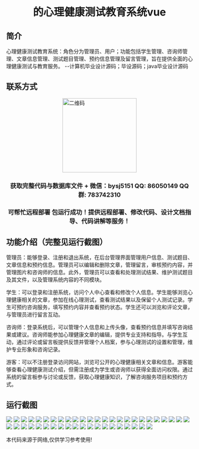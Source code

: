 <p><h1 align="center">的心理健康测试教育系统vue</h1></p>

## 简介
心理健康测试教育系统：角色分为管理员、用户；功能包括学生管理、咨询师管理、文章信息管理、测试题目管理、预约信息管理及留言管理，旨在提供全面的心理健康测试与教育服务。    --计算机毕业设计源码；毕设源码；java毕业设计源码


## 联系方式
<img src="https://bs-1329754181.cos.ap-shanghai.myqcloud.com/wx.jpg" alt="二维码" style="display: block; margin: 0 auto;" width="200px">
<p><h3 align="center">获取完整代码与数据库文件 + 微信：bysj5151 QQ: 86050149 QQ群: 783742310</h3></p>
<p><h3 align="center">可帮忙远程部署 包运行成功！提供远程部署、修改代码、设计文档指导、代码讲解等服务！</h3></p>

## 功能介绍（完整见运行截图）
管理员：能够登录、注册和退出系统，在后台管理界面管理用户信息、测试题目、文章信息和预约信息。管理员可以编辑和删除文章，管理留言，审核预约内容，并管理图片和咨询师的信息。此外，管理员可以查看和处理测试结果、维护测试题目及其文件，以及管理系统内容的不同模块。

学生：可以登录和注册系统，访问个人中心查看和修改个人信息。学生能够浏览心理健康相关的文章，参加在线心理测试，查看测试结果以及保留个人测试记录。学生可预约咨询服务，填写预约内容并查看预约状态。学生还可以浏览和评论文章，与管理员进行留言互动。

咨询师：登录系统后，可以管理个人信息和上传头像，查看预约信息并填写咨询结果或建议。咨询师能参加心理健康文章的编辑，提供专业支持和指导。与学生互动，通过评论或留言板提供反馈并管理个人档案，参与心理测试的设置和管理，维护专业形象和咨询记录。

游客：可以不注册登录访问网站，浏览可公开的心理健康相关文章和信息。游客能够查看心理健康测试介绍，但需注册成为学生或咨询师以获得全面访问权限。通过系统的留言板参与讨论或反馈，获取心理健康知识，了解咨询服务项目和预约方式。


## 运行截图
![](https://bs-1329754181.cos.ap-shanghai.myqcloud.com/ssm/MentalHealthTestEducationSystem/img/001.jpg)
![](https://bs-1329754181.cos.ap-shanghai.myqcloud.com/ssm/MentalHealthTestEducationSystem/img/002.jpg)
![](https://bs-1329754181.cos.ap-shanghai.myqcloud.com/ssm/MentalHealthTestEducationSystem/img/003.jpg)
![](https://bs-1329754181.cos.ap-shanghai.myqcloud.com/ssm/MentalHealthTestEducationSystem/img/004.jpg)
![](https://bs-1329754181.cos.ap-shanghai.myqcloud.com/ssm/MentalHealthTestEducationSystem/img/005.jpg)
![](https://bs-1329754181.cos.ap-shanghai.myqcloud.com/ssm/MentalHealthTestEducationSystem/img/006.jpg)
![](https://bs-1329754181.cos.ap-shanghai.myqcloud.com/ssm/MentalHealthTestEducationSystem/img/007.jpg)
![](https://bs-1329754181.cos.ap-shanghai.myqcloud.com/ssm/MentalHealthTestEducationSystem/img/008.jpg)
![](https://bs-1329754181.cos.ap-shanghai.myqcloud.com/ssm/MentalHealthTestEducationSystem/img/009.jpg)
![](https://bs-1329754181.cos.ap-shanghai.myqcloud.com/ssm/MentalHealthTestEducationSystem/img/010.jpg)
![](https://bs-1329754181.cos.ap-shanghai.myqcloud.com/ssm/MentalHealthTestEducationSystem/img/011.jpg)
![](https://bs-1329754181.cos.ap-shanghai.myqcloud.com/ssm/MentalHealthTestEducationSystem/img/012.jpg)
![](https://bs-1329754181.cos.ap-shanghai.myqcloud.com/ssm/MentalHealthTestEducationSystem/img/013.jpg)
![](https://bs-1329754181.cos.ap-shanghai.myqcloud.com/ssm/MentalHealthTestEducationSystem/img/014.jpg)
![](https://bs-1329754181.cos.ap-shanghai.myqcloud.com/ssm/MentalHealthTestEducationSystem/img/015.jpg)
![](https://bs-1329754181.cos.ap-shanghai.myqcloud.com/ssm/MentalHealthTestEducationSystem/img/016.jpg)
![](https://bs-1329754181.cos.ap-shanghai.myqcloud.com/ssm/MentalHealthTestEducationSystem/img/017.jpg)
![](https://bs-1329754181.cos.ap-shanghai.myqcloud.com/ssm/MentalHealthTestEducationSystem/img/018.jpg)
![](https://bs-1329754181.cos.ap-shanghai.myqcloud.com/ssm/MentalHealthTestEducationSystem/img/019.jpg)
![](https://bs-1329754181.cos.ap-shanghai.myqcloud.com/ssm/MentalHealthTestEducationSystem/img/020.jpg)
![](https://bs-1329754181.cos.ap-shanghai.myqcloud.com/ssm/MentalHealthTestEducationSystem/img/021.jpg)
![](https://bs-1329754181.cos.ap-shanghai.myqcloud.com/ssm/MentalHealthTestEducationSystem/img/022.jpg)
![](https://bs-1329754181.cos.ap-shanghai.myqcloud.com/ssm/MentalHealthTestEducationSystem/img/023.jpg)
![](https://bs-1329754181.cos.ap-shanghai.myqcloud.com/ssm/MentalHealthTestEducationSystem/img/024.jpg)
![](https://bs-1329754181.cos.ap-shanghai.myqcloud.com/ssm/MentalHealthTestEducationSystem/img/025.jpg)
![](https://bs-1329754181.cos.ap-shanghai.myqcloud.com/ssm/MentalHealthTestEducationSystem/img/026.jpg)
![](https://bs-1329754181.cos.ap-shanghai.myqcloud.com/ssm/MentalHealthTestEducationSystem/img/027.jpg)
![](https://bs-1329754181.cos.ap-shanghai.myqcloud.com/ssm/MentalHealthTestEducationSystem/img/028.jpg)
![](https://bs-1329754181.cos.ap-shanghai.myqcloud.com/ssm/MentalHealthTestEducationSystem/img/029.jpg)
![](https://bs-1329754181.cos.ap-shanghai.myqcloud.com/ssm/MentalHealthTestEducationSystem/img/030.jpg)
![](https://bs-1329754181.cos.ap-shanghai.myqcloud.com/ssm/MentalHealthTestEducationSystem/img/031.jpg)
![](https://bs-1329754181.cos.ap-shanghai.myqcloud.com/ssm/MentalHealthTestEducationSystem/img/032.jpg)
![](https://bs-1329754181.cos.ap-shanghai.myqcloud.com/ssm/MentalHealthTestEducationSystem/img/033.jpg)
![](https://bs-1329754181.cos.ap-shanghai.myqcloud.com/ssm/MentalHealthTestEducationSystem/img/034.jpg)
![](https://bs-1329754181.cos.ap-shanghai.myqcloud.com/ssm/MentalHealthTestEducationSystem/img/035.jpg)
![](https://bs-1329754181.cos.ap-shanghai.myqcloud.com/ssm/MentalHealthTestEducationSystem/img/036.jpg)
![](https://bs-1329754181.cos.ap-shanghai.myqcloud.com/ssm/MentalHealthTestEducationSystem/img/037.jpg)
![](https://bs-1329754181.cos.ap-shanghai.myqcloud.com/ssm/MentalHealthTestEducationSystem/img/038.jpg)
![](https://bs-1329754181.cos.ap-shanghai.myqcloud.com/ssm/MentalHealthTestEducationSystem/img/039.jpg)
![](https://bs-1329754181.cos.ap-shanghai.myqcloud.com/ssm/MentalHealthTestEducationSystem/img/040.jpg)
![](https://bs-1329754181.cos.ap-shanghai.myqcloud.com/ssm/MentalHealthTestEducationSystem/img/041.jpg)
![](https://bs-1329754181.cos.ap-shanghai.myqcloud.com/ssm/MentalHealthTestEducationSystem/img/042.jpg)
![](https://bs-1329754181.cos.ap-shanghai.myqcloud.com/ssm/MentalHealthTestEducationSystem/img/043.jpg)
![](https://bs-1329754181.cos.ap-shanghai.myqcloud.com/ssm/MentalHealthTestEducationSystem/img/044.jpg)
![](https://bs-1329754181.cos.ap-shanghai.myqcloud.com/ssm/MentalHealthTestEducationSystem/img/045.jpg)

<p>本代码来源于网络,仅供学习参考使用!</p>
